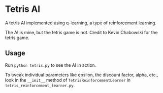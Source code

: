 # Tetris AI

A tetris AI implemented using q-learning, a type of reinforcement learning.

The AI is mine, but the tetris game is not.  Credit to Kevin Chabowski for the tetris game.

## Usage

Run `python tetris.py` to see the AI in action.

To tweak individual parameters like epsilon, the discount factor, alpha, etc., look in the `__init__` method of `TetrisReinforcementLearner` in `tetris_reinforcement_learner.py`.
